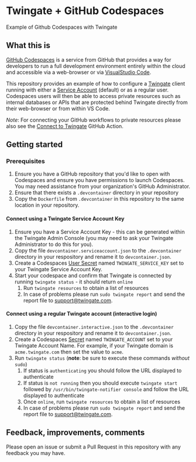 # Twingate + GitHub Codespaces
Example of Github Codespaces with Twingate

## What this is
[GitHub Codespaces](https://github.com/features/codespaces) is a service from GitHub that provides a way for developers to run a full development environment entirely within the cloud and accessible via a web-browser or via [VisualStudio Code](https://code.visualstudio.com).

This repository provides an example of how to configure a [Twingate](https://twingate.com) client running with either a [Service Account](https://docs.twingate.com/docs/services) (default) or as a regular user.
Codespaces users will then be able to access private resources such as internal databases or APIs that are protected behind Twingate directly from their web-browser or from within VS Code.

_Note_: For connecting your GitHub workflows to private resources please also see the [Connect to Twingate](https://github.com/marketplace/actions/connect-to-twingate) GitHub Action.

## Getting started

### Prerequisites
1. Ensure you have a GitHub repository that you'd like to open with Codespaces and ensure you have permissions to launch Codespaces.  You may need assistance from your organization's GitHub Administrator.
2. Ensure that there exists a `.devcontainer` directory in your repository
3. Copy the `Dockerfile` from `.devcontainer` in this repository to the same location in your repository.

#### Connect using a Twingate Service Account Key
1. Ensure you have a Service Account Key - this can be generated within the Twingate Admin Console (you may need to ask your Twingate Administrator to do this for you).
2. Copy the file `devcontainer.serviceaccount.json` to the `.devcontainer` directory in your respository and rename it to `devcontainer.json`.
3. Create a Codespaces [User Secret](https://docs.github.com/en/codespaces/managing-your-codespaces/managing-encrypted-secrets-for-your-codespaces#adding-a-secret) named `TWINGATE_SERVICE_KEY` set to your Twingate Service Account Key.
4. Start your codespace and confirm that Twingate is connected by running `twingate status` - it should return `online`
   1. Run `twingate resources` to obtain a list of resources
   2. In case of problems please run `sudo twingate report` and send the report file to support@twingate.com.

#### Connect using a regular Twingate account (interactive login)
1. Copy the file `devcontainer.interactive.json` to the `.devcontainer` directory in your respository and rename it to `devcontainer.json`.
3. Create a Codespaces [Secret](https://docs.github.com/en/codespaces/managing-codespaces-for-your-organization/managing-encrypted-secrets-for-your-repository-and-organization-for-codespaces) named `TWINGATE_ACCOUNT` set to your Twingate Account Name. For example, if your Twingate domain is `acme.twingate.com` then set the value to `acme`.
3. Run `twingate status`  (**note**: be sure to execute these commands _without_ `sudo`)
   1. If status is `authenticating` you should follow the URL displayed to authenticate
   2. If status is `not running` then you should execute `twingate start` followed by `/usr/bin/twingate-notifier console` and follow the URL displayed to authenticate
   3. Once `online`, run `twingate resources` to obtain a list of resources
   4. In case of problems please run `sudo twingate report` and send the report file to support@twingate.com.

## Feedback, improvements, comments
Please open an issue or submit a Pull Request in this repository with any feedback you may have.
